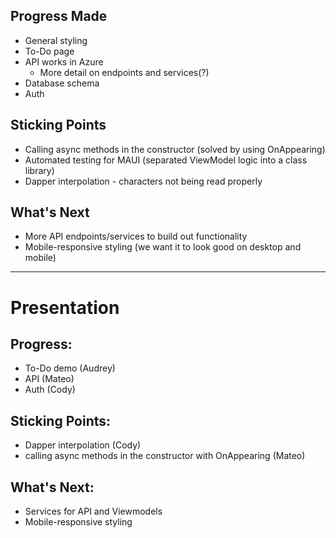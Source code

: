 ## Progress Made
- General styling
- To-Do page
- API works in Azure
  - More detail on endpoints and services(?)
- Database schema
- Auth

## Sticking Points
- Calling async methods in the constructor (solved by using OnAppearing)
- Automated testing for MAUI (separated ViewModel logic into a class library)
- Dapper interpolation - characters not being read properly


## What's Next
- More API endpoints/services to build out functionality
- Mobile-responsive styling (we want it to look good on desktop and mobile)


------------
# Presentation
## Progress:
- To-Do demo (Audrey)
- API (Mateo)
- Auth (Cody)

## Sticking Points:
- Dapper interpolation (Cody)
- calling async methods in the constructor with OnAppearing (Mateo)

## What's Next:
- Services for API and Viewmodels
- Mobile-responsive styling


